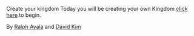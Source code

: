 Create your kingdom
Today you will be creating your own Kingdom [click here](yourKingdom.md) to begin.

By [Ralph Ayala](https://github.com/RalphAyala) and [David Kim](https://github.com/davidk7680)
